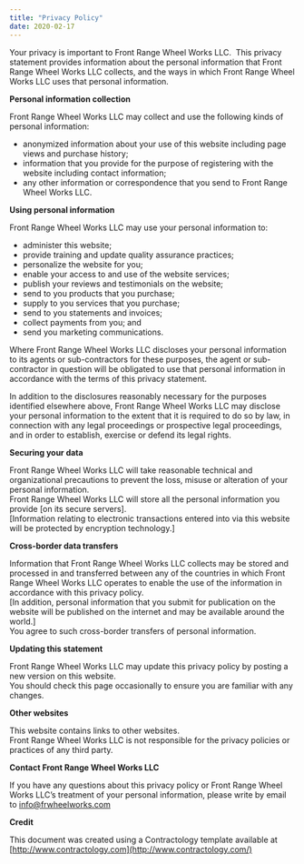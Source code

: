 ```yaml
---
title: "Privacy Policy"
date: 2020-02-17
---
```


Your privacy is important to Front Range Wheel Works LLC.  This privacy statement provides information about the personal information that Front Range Wheel Works LLC collects, and the ways in which Front Range Wheel Works LLC uses that personal information.

**Personal information collection**

Front Range Wheel Works LLC may collect and use the following kinds of personal information:

- anonymized information about your use of this website including page views and purchase history;
- information that you provide for the purpose of registering with the website including contact information;
- any other information or correspondence that you send to Front Range Wheel Works LLC.

**Using personal information**

Front Range Wheel Works LLC may use your personal information to:

- administer this website;
- provide training and update quality assurance practices;
- personalize the website for you;
- enable your access to and use of the website services;
- publish your reviews and testimonials on the website;
- send to you products that you purchase;
- supply to you services that you purchase;
- send to you statements and invoices;
- collect payments from you; and
- send you marketing communications.

Where Front Range Wheel Works LLC discloses your personal information to its agents or sub-contractors for these purposes, the agent or sub-contractor in question will be obligated to use that personal information in accordance with the terms of this privacy statement.

In addition to the disclosures reasonably necessary for the purposes identified elsewhere above, Front Range Wheel Works LLC may disclose your personal information to the extent that it is required to do so by law, in connection with any legal proceedings or prospective legal proceedings, and in order to establish, exercise or defend its legal rights.

**Securing your data**

Front Range Wheel Works LLC will take reasonable technical and organizational precautions to prevent the loss, misuse or alteration of your personal information.  
Front Range Wheel Works LLC will store all the personal information you provide \[on its secure servers\].  
\[Information relating to electronic transactions entered into via this website will be protected by encryption technology.\]

**Cross-border data transfers**

Information that Front Range Wheel Works LLC collects may be stored and processed in and transferred between any of the countries in which Front Range Wheel Works LLC operates to enable the use of the information in accordance with this privacy policy.  
\[In addition, personal information that you submit for publication on the website will be published on the internet and may be available around the world.\]  
You agree to such cross-border transfers of personal information.

**Updating this statement**

Front Range Wheel Works LLC may update this privacy policy by posting a new version on this website.  
You should check this page occasionally to ensure you are familiar with any changes.

**Other websites**

This website contains links to other websites.  
Front Range Wheel Works LLC is not responsible for the privacy policies or practices of any third party.

**Contact Front Range Wheel Works LLC**

If you have any questions about this privacy policy or Front Range Wheel Works LLC’s treatment of your personal information, please write by email to info@frwheelworks.com

**Credit**

This document was created using a Contractology template available at [http://www.contractology.com](http://www.contractology.com/)
